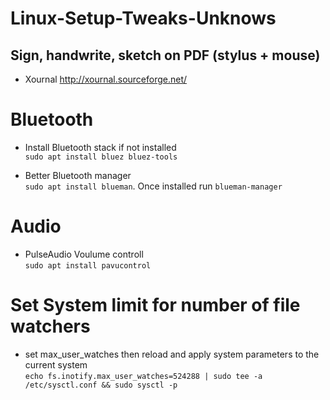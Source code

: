# Linux-Setup-Tweaks-Unknows


## Sign, handwrite, sketch on PDF (stylus + mouse)
* Xournal http://xournal.sourceforge.net/


# Bluetooth
* Install Bluetooth stack if not installed  
`sudo apt install bluez bluez-tools`

* Better Bluetooth manager  
`sudo apt install blueman`. Once installed run `blueman-manager`

# Audio
* PulseAudio Voulume controll  
`sudo apt install pavucontrol`

# Set System limit for number of file watchers  
- set max_user_watches then reload and apply system parameters to the current system  
`echo fs.inotify.max_user_watches=524288 | sudo tee -a /etc/sysctl.conf && sudo sysctl -p`
